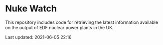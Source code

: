 # Nuke Watch

This repository includes code for retrieving the latest information available on the output of EDF nuclear power plants in the UK.

Last updated: 2021-06-05 22:16